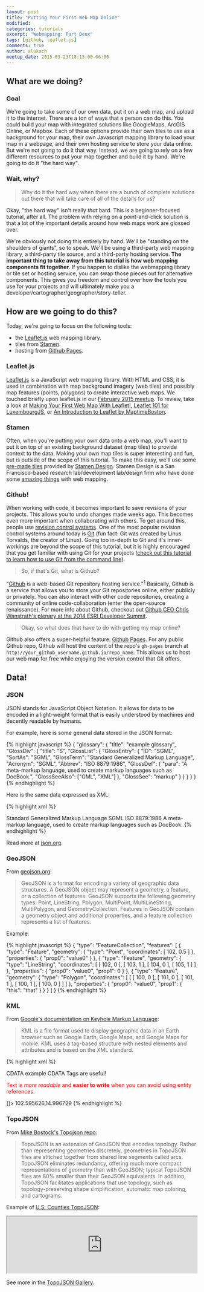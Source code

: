 ```yaml
---
layout: post
title: "Putting Your First Web Map Online"
modified:
categories: tutorials
excerpt: "Webmapping: Part Deux"
tags: [github, leaflet.js]
comments: true
author: alukach
meetup_date: 2015-03-23T18:15:00-06:00
---
```

## What are we doing?

### Goal

We're going to take some of our own data, put it on a web map, and upload it to the internet. There are a ton of ways that a person can do this. You could build your map with integrated solutions like GoogleMaps, ArcGIS Online, or Mapbox. Each of these options provide their own tiles to use as a background for your map, their own Javascript mapping library to load your map in a webpage, and their own hosting service to store your data online. But we're not going to do it that way. Instead, we are going to rely on a few different resources to put your map together and build it by hand. We're going to do it "the hard way".

### Wait, why?

> Why do it the hard way when there are a bunch of complete solutions out there that will take care of all of the details for us?

Okay, "the hard way" isn't really _that_ hard. This is a beginner-focused tutorial, after all. The problem with relying on a point-and-click solution is that a lot of the important details around how web maps work are glossed over.

We're obviously not doing this entirely by hand. We'll be "standing on the shoulders of giants", so to speak. We'll be using a third-party web mapping library, a third-party tile source, and a third-party hosting service. **The important thing to take away from this tutorial is how web mapping components fit together**. If you happen to dislike the webmapping library or tile set or hosting service, you can swap those pieces out for alternative components. This gives you freedom and control over how the tools you use for your projects and will ultimately make you a developer/cartographer/geographer/story-teller.

## How are we going to do this?

Today, we're going to focus on the following tools:

* the [Leaflet.js] web mapping library.
* tiles from [Stamen][stamen tiles].
* hosting from [Github Pages].

### Leaflet.js

[Leaflet.js] is a JavaScript web mapping library. With HTML and CSS, it is used in combination with map background imagery (web tiles) and possibly map features (points, polygons) to create interactive web maps. We touched briefly upon leaflet.js in our [February 2015 meetup](http://maptimecalgary.github.io/meetups/2015/02/08/first-meetup/). To review, take a look at [Making Your First Web Map With Leaflet!](http://lyzidiamond.com/nacis-talk/#1), [Leaflet 101 for LuxembourgJS](http://luxembourgjs.github.io/leaflet-demo/), or [An Introduction to Leaflet by MaptimeBoston](http://maptimeboston.github.io/leaflet-intro/).

### Stamen

Often, when you're putting your own data onto a web map, you'll want to put it on top of an existing background dataset (map tiles) to provide context to the data. Making your own map tiles is super interesting and fun, but is outside of the scope of this tutorial. To make this easy, we'll use some [pre-made tiles][stamen tiles] provided by [Stamen Design]. Stamen Design is a San Francisco-based research lab/development lab/design firm who have done some [amazing things](http://prettymaps.stamen.com/) with web mapping.

### Github!

When working with code, it becomes important to save revisions of your projects. This allows you to undo changes made weeks ago.  This becomes even more important when collaborating with others. To get around this, people use [revision control systems](http://en.wikipedia.org/wiki/Revision_control). One of the most popular revision control systems around today is [Git](http://en.wikipedia.org/wiki/Git_software) (fun fact: Git was created by Linus Torvalds, the creator of Linux). Going too in-depth to Git and it's inner-workings are beyond the scope of this tutorial, but it is highly encouraged that you get familiar with using Git for your projects ([check out this tutorial to learn how to use Git from the command line](https://try.github.io/levels/)).

> So, if that's Git, what is Github?

"[Github] is a web-based Git repository hosting service."<sup>[1](http://en.wikipedia.org/wiki/GitHub)</sup> Basically, Github is a service that allows you to store your Git repositories online, either publicly or privately. You can also interact with other code repositories, creating a community of online code-collaboration (enter the open-source renaissance).  For more info about Github, checkout out [Github CEO Chris Wanstrath's plenary at the 2014 ESRI Developer Summit](http://video.esri.com/watch/3223/github-ceo).

> Okay, so what does that have to do with getting my map online?

Github also offers a super-helpful feature: [Github Pages]. For any public Github repo, Github will host the content of the repo's `gh-pages` branch at `http://your_github_username.github.io/repo_name`. This allows us to host our web map for free while enjoying the version control that Git offers.

## Data!

### JSON

JSON stands for JavaScript Object Notation. It allows for data to be encoded in a light-weight format that is easily understood by machines and decently readable by humans.

For example, here is some general data stored in the JSON format:

{% highlight javascript %}
{
  "glossary": {
    "title": "example glossary",
    "GlossDiv": {
      "title": "S",
      "GlossList": {
        "GlossEntry": {
          "ID": "SGML",
          "SortAs": "SGML",
          "GlossTerm": "Standard Generalized Markup Language",
          "Acronym": "SGML",
          "Abbrev": "ISO 8879:1986",
          "GlossDef": {
            "para": "A meta-markup language, used to create markup languages such as DocBook.",
            "GlossSeeAlso": ["GML", "XML"]
          },
          "GlossSee": "markup"
        }
      }
    }
  }
}
{% endhighlight %}

Here is the same data expressed as XML:


{% highlight xml %}
<!DOCTYPE glossary PUBLIC "-//OASIS//DTD DocBook V3.1//EN">
 <glossary><title>example glossary</title>
  <GlossDiv><title>S</title>
   <GlossList>
    <GlossEntry ID="SGML" SortAs="SGML">
     <GlossTerm>Standard Generalized Markup Language</GlossTerm>
     <Acronym>SGML</Acronym>
     <Abbrev>ISO 8879:1986</Abbrev>
     <GlossDef>
      <para>A meta-markup language, used to create markup
languages such as DocBook.</para>
      <GlossSeeAlso OtherTerm="GML">
      <GlossSeeAlso OtherTerm="XML">
     </GlossDef>
     <GlossSee OtherTerm="markup">
    </GlossEntry>
   </GlossList>
  </GlossDiv>
 </glossary>
{% endhighlight %}


Read more at [json.org](http://json.org/example).

### GeoJSON

From [geojson.org](http://geojson.org/geojson-spec.html):

> GeoJSON is a format for encoding a variety of geographic data structures. A GeoJSON object may represent a geometry, a feature, or a collection of features. GeoJSON supports the following geometry types: Point, LineString, Polygon, MultiPoint, MultiLineString, MultiPolygon, and GeometryCollection. Features in GeoJSON contain a geometry object and additional properties, and a feature collection represents a list of features.

Example:

{% highlight javascript %}
{
    "type": "FeatureCollection",
    "features": [
        {
            "type": "Feature",
            "geometry": {
                "type": "Point",
                "coordinates": [
                    102,
                    0.5
                ]
            },
            "properties": {
                "prop0": "value0"
            }
        },
        {
            "type": "Feature",
            "geometry": {
                "type": "LineString",
                "coordinates": [
                    [
                        102,
                        0
                    ],
                    [
                        103,
                        1
                    ],
                    [
                        104,
                        0
                    ],
                    [
                        105,
                        1
                    ]
                ]
            },
            "properties": {
                "prop0": "value0",
                "prop1": 0
            }
        },
        {
            "type": "Feature",
            "geometry": {
                "type": "Polygon",
                "coordinates": [
                    [
                        [
                            100,
                            0
                        ],
                        [
                            101,
                            0
                        ],
                        [
                            101,
                            1
                        ],
                        [
                            100,
                            1
                        ],
                        [
                            100,
                            0
                        ]
                    ]
                ]
            },
            "properties": {
                "prop0": "value0",
                "prop1": {
                    "this": "that"
                }
            }
        }
    ]
}
{% endhighlight %}

### KML

From [Google's documentation on Keyhole Markup Language](https://developers.google.com/kml/documentation/kml_tut):

> KML is a file format used to display geographic data in an Earth browser such as Google Earth, Google Maps, and Google Maps for mobile. KML uses a tag-based structure with nested elements and attributes and is based on the XML standard.

{% highlight xml %}
<?xml version="1.0" encoding="UTF-8"?>
<kml xmlns="http://www.opengis.net/kml/2.2">
  <Document>
    <Placemark>
      <name>CDATA example</name>
      <description>
        <![CDATA[
          <h1>CDATA Tags are useful!</h1>
          <p><font color="red">Text is <i>more readable</i> and
          <b>easier to write</b> when you can avoid using entity
          references.</font></p>
        ]]>
      </description>
      <Point>
        <coordinates>102.595626,14.996729</coordinates>
      </Point>
    </Placemark>
  </Document>
</kml>
{% endhighlight %}

### TopoJSON

From [Mike Bostock's Topojson repo](https://github.com/mbostock/topojson):

> TopoJSON is an extension of GeoJSON that encodes topology. Rather than representing geometries discretely, geometries in TopoJSON files are stitched together from shared line segments called arcs. TopoJSON eliminates redundancy, offering much more compact representations of geometry than with GeoJSON; typical TopoJSON files are 80% smaller than their GeoJSON equivalents. In addition, TopoJSON facilitates applications that use topology, such as topology-preserving shape simplification, automatic map coloring, and cartograms.

Example of [U.S. Counties TopoJSON](http://bl.ocks.org/mbostock/4122298):

<iframe src="http://bl.ocks.org/mbostock/raw/4122298/" width="100%"></iframe>

See more in the [TopoJSON Gallery](https://github.com/mbostock/topojson/wiki/Gallery).

[leaflet.js]: http://leafletjs.com/
[stamen design]: http://stamen.com
[stamen tiles]: http://maps.stamen.com/
[github]: http://github.com
[github pages]: https://pages.github.com/
